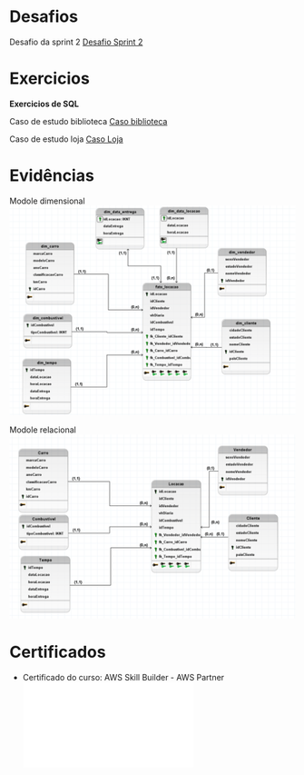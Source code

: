 # Desafios

Desafio da sprint 2
[Desafio Sprint 2](/Sprint%202/Desafio/README.md)


# Exercicios

__Exercicios de SQL__

Caso de estudo biblioteca
[Caso biblioteca](/Sprint%202/exercicios/casoBiblioteca/biblioteca_consultas.sql)

Caso de estudo loja
[Caso Loja](/Sprint%202/exercicios/casoLoja/loja_consultas.sql)


# Evidências

Modole dimensional
![Evidencia 1](evidencias/dimensional.png)

Modole relacional
![Evidencia 2](evidencias/relacional.png)

# Certificados

- Certificado do curso: AWS Skill Builder - AWS Partner 
![Curso ABC](certificados/AWS%20Course%20Completion%20Certificate.pdf)
